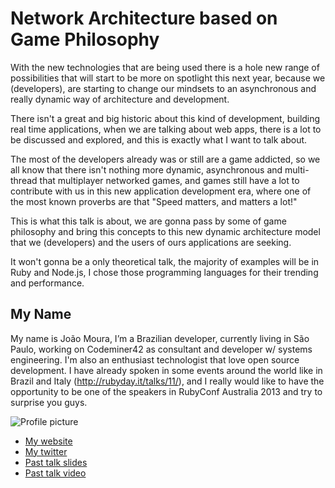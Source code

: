 # Network Architecture based on Game Philosophy

With the new technologies that are being used there is a hole new range of possibilities that will start to be more on spotlight this next year, because we (developers), are starting to change our mindsets to an asynchronous and really dynamic way of architecture and development.

There isn't a great and big historic about this kind of development, building real time applications, when we are talking about web apps, there is a lot to be discussed and explored, and this is exactly what I want to talk about.

The most of the developers already was or still are a game addicted, so we all know that there isn't nothing more dynamic, asynchronous and multi-thread that multiplayer networked games, and games still have a lot to contribute with us in this new application development era, where one of the most known proverbs are that "Speed matters, and matters a lot!"

This is what this talk is about, we are gonna pass by some of game philosophy and bring this concepts to this new dynamic architecture model that we (developers) and the users of ours applications are seeking.

It won't gonna be a only theoretical talk, the majority of examples will be in Ruby and Node.js, I chose those programming languages for their trending and performance.  

## My Name

My name is João Moura, I’m a Brazilian developer, currently living in São Paulo, working on Codeminer42 as consultant and developer w/ systems engineering. 
I'm also an enthusiast technologist that love open source development. I have already spoken in some events around the world like in Brazil and Italy (http://rubyday.it/talks/11/), and I really would like to have the opportunity to be one of the speakers in RubyConf Australia 2013 and try to surprise you guys.

![Profile picture](https://raw.github.com/joaomdmoura/rubyconfau-2013-cfp/master/Joa%CC%83o%20Moura-Network%20Architecture%20based%20on%20Game%20Philosophy/profile_picture.jpg)

- [My website](http://joaomdmoura.com)
- [My twitter](https://twitter.com/joaodmmoura)
- [Past talk slides](http://slideshare.net/joaomdmoura)
- [Past talk video](http://blip.tv/agaelebe/guru-sp-gamification-joão-moura-6418517)
